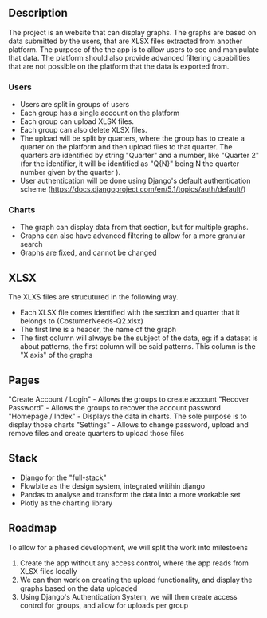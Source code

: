 ## Description
The project is an website that can display graphs. The graphs are based on data submitted by the users, that are XLSX files extracted from another platform. The purpose of the the app is to allow users to see and manipulate that data. The platform should also provide advanced filtering capabilities that are not possible on the platform that the data is exported from.

### Users
- Users are split in groups of users
- Each group has a single account on the platform
- Each group can upload XLSX files.
- Each group can also delete XLSX files.
- The upload will be split by quarters, where the group has to create a quarter on the platform and then upload files to that quarter. The quarters are identified by string "Quarter" and a number, like "Quarter 2" (for the identifier, it will be identified as "Q{N}" being N the quarter number given by the quarter ).
- User authentication will be done using Django's default authentication scheme (https://docs.djangoproject.com/en/5.1/topics/auth/default/)

### Charts
- The graph can display data from that section, but for multiple graphs.
- Graphs can also have advanced filtering to allow for a more granular search
- Graphs are fixed, and cannot be changed


## XLSX
The XLXS files are strucutured in the following way.  
- Each XLSX file comes identified with the section and quarter that it belongs to (CostumerNeeds-Q2.xlsx)
- The first line is a header, the name of the graph
- The first column will always be the subject of the data, eg: if a dataset is about patterns, the first column will be said patterns. This column is the "X axis" of the graphs


## Pages
"Create Account / Login" - Allows the groups to create account
"Recover Password" - Allows the groups to recover the account password
"Homepage / Index" - Displays the data in charts. The sole purpose is to display those charts
"Settings" - Allows to change password, upload and remove files and create quarters to upload those files


## Stack
- Django for the "full-stack"
- Flowbite as the design system, integrated witihin django
- Pandas to analyse and transform the data into a more workable set
- Plotly as the charting library



## Roadmap
To allow for a phased development, we will split the work into milestoens

1. Create the app without any access control, where the app reads from XLSX files locally
2. We can then work on creating the upload functionality, and display the graphs based on the data uploaded
3. Using Django's Authentication System, we will then create access control for groups, and allow for uploads per group
 

